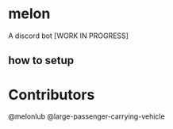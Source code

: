 # melon
A discord bot [WORK IN PROGRESS]
## how to setup

# Contributors
@melonlub
@large-passenger-carrying-vehicle
